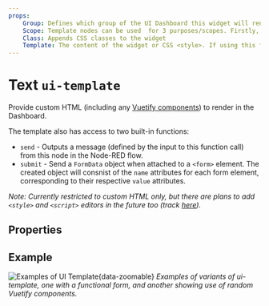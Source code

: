 ```yaml
---
props:
    Group: Defines which group of the UI Dashboard this widget will render in.
    Scope: Template nodes can be used  for 3 purposes/scopes. Firstly, as a standard HTML widget rendered in a group in the Dashboard. Alternatively, to define custom CSS classes/styling for a page/UI. This scope defines the extent of which any CSS defined in a <style> tage will be applied.
    Class: Appends CSS classes to the widget
    Template: The content of the widget or CSS <style>. If using this for CSS, you do not need to include any <style> tags, as these will be automatically added.
---
```


<script setup>
</script>

# Text `ui-template`
 
Provide custom HTML (including any [Vuetify components](https://vuetifyjs.com/en/components/all/)) to render in the Dashboard.

The template also has access to two built-in functions:

- `send` - Outputs a message (defined by the input to this function call) from this node in the Node-RED flow. 
- `submit` - Send a `FormData` object when attached to a `<form>` element. The created object will consnist of the `name` attributes for each form element, corresponding to their respective `value` attributes.

_Note: Currently restricted to custom HTML only, but there are plans to add `<style>` and `<script>` editors in the future too (track [here](https://github.com/flowforge/flowforge-nr-dashboard/issues/115))._

## Properties

<PropsTable/>

## Example

![Examples of UI Template](/images/node-examples/ui-template.png "Examples of UI Template"){data-zoomable}
*Examples of variants of ui-template, one with a functional form, and another showing use of random Vuetify components.*
